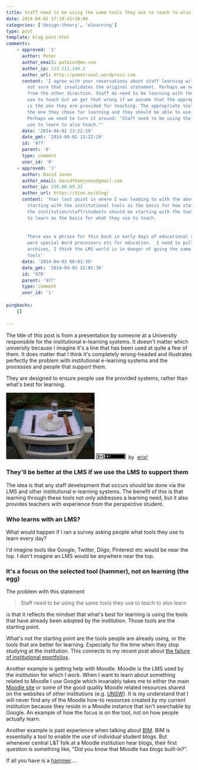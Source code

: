 ```yaml
---
title: Staff need to be using the same tools they use to teach to also learn
date: 2014-04-02 17:19:41+10:00
categories: ['design-theory', 'elearning']
type: post
template: blog-post.html
comments:
    - approved: '1'
      author: Peter
      author_email: palbion@me.com
      author_ip: 123.211.144.2
      author_url: http://pamatravel.wordpress.com
      content: 'I agree with your reservations about staff learning with an LMS but I''m
        not sure that invalidates the original statement. Perhaps we need to look at it
        from the other direction. Staff do need to be learning with the same tools they
        use to teach but we get that wrong if we assume that the appropriate tool set
        is the one they are provided for teaching. The appropriate tool set is more likely
        the one they chose for learning and they should be able to use that for teaching.
        Perhaps we need to turn it around: "Staff need to be using the same tools they
        use to learn to also teach."'
      date: '2014-04-02 23:22:29'
      date_gmt: '2014-04-02 13:22:29'
      id: '977'
      parent: '0'
      type: comment
      user_id: '0'
    - approved: '1'
      author: David Jones
      author_email: davidthomjones@gmail.com
      author_ip: 139.86.69.32
      author_url: https://djon.es/blog/
      content: 'Your last point is where I was leading to with the above.  Rather than
        starting with the institutional tools as the basis for how staff should learn,
        the institution/staff/students should be starting with the tools that people use
        to learn as the basis for what they use to teach.
    
    
        There was a phrase for this back in early days of educational computing when there
        were special Word processors etc for education.  I need to pull that out of the
        archives, I think the LMS world is in danger of going the same way with learning
        tools'
      date: '2014-04-03 08:01:30'
      date_gmt: '2014-04-02 22:01:30'
      id: '978'
      parent: '977'
      type: comment
      user_id: '1'
    
pingbacks:
    []
    
---
```

The title of this post is from a presentation by someone at a University responsible for the institutional e-learning systems. It doesn't matter which university because I imagine it's a line that has been used at quite a few of them. It does matter that I think it's completely wrong-headed and illustrates perfectly the problem with institutional e-learning systems and the processes and people that support them.

They are designed to ensure people use the provided systems, rather than what's best for learning.

[![philosophy by erix!, on Flickr](images/5762736694_0a4f9d8b5b_m.jpg)](http://www.flickr.com/photos/erix/5762736694/) [![Creative Commons Attribution 2.0 Generic License](images/80x15.png "Creative Commons Attribution 2.0 Generic License")](http://creativecommons.org/licenses/by/2.0/)  by  [](http://www.flickr.com/people/erix/)[erix!](http://www.flickr.com/people/erix/) [](http://www.imagecodr.org/)

### They'll be better at the LMS if we use the LMS to support them

The idea is that any staff development that occurs should be done via the LMS and other institutional e-learning systems. The benefit of this is that learning through these tools not only addresses a learning need, but it also provides teachers with experience from the perspective student.

### Who learns with an LMS?

What would happen if I ran a survey asking people what tools they use to learn every day?

I'd imagine tools like Google, Twitter, Diigo, Pinterest etc would be near the top. I don't imagine an LMS would be anywhere near the top.

### It's a focus on the selected tool (hammer), not on learning (the egg)

The problem with this statement

> Staff need to be using the same tools they use to teach to also learn

is that it reflects the mindset that what's best for learning is using the tools that have already been adopted by the institution. Those tools are the starting point.

What's not the starting point are the tools people are already using, or the tools that are better for learning. Especially for the time when they stop studying at the institution. This connects to my recent post about [the failure of institutional eportfolios](/blog2/2014/02/27/a-story-about-the-failure-of-institutional-eportfolios/).

Another example is getting help with Moodle. Moodle is the LMS used by the institution for which I work. When I want to learn about something related to Moodle I use Google which invariably takes me to either the main [Moodle site](http://moodle.org/) or some of the good quality Moodle related resources shared on the websites of other institutions (e.g. [UNSW](http://teaching.unsw.edu.au/moodle-url)). It is my understand that I will never find any of the Moodle how-to resources created by my current institution because they reside in a Moodle instance that isn't searchable by Google. An example of how the focus is on the tool, not on how people actually learn.

Another example is past experience when talking about [BIM](/blog2/research/bam-blog-aggregation-management/). BIM is essentially a tool to enable the use of individual student blogs. But whenever central L&T folk at a Moodle institution hear blogs, their first question is something like, "Did you know that Moodle has blogs built-in?".

If all you have is a [hammer](http://en.wikipedia.org/wiki/Law_of_the_instrument)....